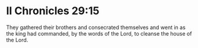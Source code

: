 # II Chronicles 29:15

They gathered their brothers and consecrated themselves and went in as the king had commanded, by the words of the Lord, to cleanse the house of the Lord.
